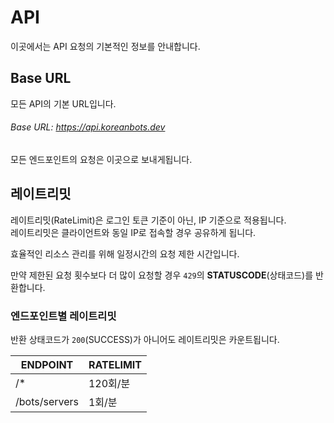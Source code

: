 # API

이곳에서는 API 요청의 기본적인 정보를 안내합니다.

## Base URL

모든 API의 기본 URL입니다.

###### Base URL: https://api.koreanbots.dev

모든 엔드포인트의 요청은 이곳으로 보내게됩니다.

## 레이트리밋

<div class="ui error message"> 레이트리밋(RateLimit)은 로그인 토큰 기준이 아닌, IP 기준으로 적용됩니다. <br/> 레이트리밋은 클라이언트와 동일 IP로 접속할 경우 공유하게 됩니다.</div>

효율적인 리소스 관리를 위해 일정시간의 요청 제한 시간입니다.

만약 제한된 요청 횟수보다 더 많이 요청할 경우 `429`의 **STATUSCODE**(상태코드)를 반환합니다.

### 엔드포인트별 레이트리밋

반환 상태코드가 `200`(SUCCESS)가 아니어도 레이트리밋은 카운트됩니다.

| ENDPOINT | RATELIMIT |
| -------- | --------- |
| /*       | 120회/분  |
| /bots/servers | 1회/분 |